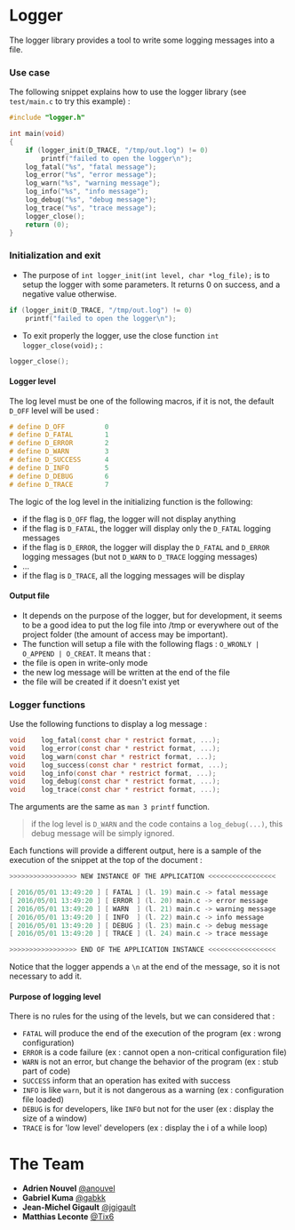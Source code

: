 # Logger

The logger library provides a tool to write some logging messages into a file.

### Use case

The following snippet explains how to use the logger library (see `test/main.c` to try this example) :

```C
#include "logger.h"

int	main(void)
{
	if (logger_init(D_TRACE, "/tmp/out.log") != 0)
		printf("failed to open the logger\n");
	log_fatal("%s", "fatal message");
	log_error("%s", "error message");
	log_warn("%s", "warning message");
	log_info("%s", "info message");
	log_debug("%s", "debug message");
	log_trace("%s", "trace message");
	logger_close();
	return (0);
}
```

### Initialization and exit

- The purpose of ```int logger_init(int level, char *log_file);``` is to setup the logger with some parameters.  It returns 0 on success, and a negative value otherwise.


```C
if (logger_init(D_TRACE, "/tmp/out.log") != 0)
	printf("failed to open the logger\n");
```

- To exit properly the logger, use the close function ```int logger_close(void);``` :

```C
logger_close();
```

#### Logger level

The log level must be one of the following macros, if it is not, the default ```D_OFF``` level will be used :

```C
# define D_OFF			0
# define D_FATAL		1
# define D_ERROR		2
# define D_WARN			3
# define D_SUCCESS		4
# define D_INFO			5
# define D_DEBUG		6
# define D_TRACE		7
```

The logic of the log level in the initializing function is the following:

- if the flag is ```D_OFF``` flag, the logger will not display anything
- if the flag is ```D_FATAL```, the logger will display only the ```D_FATAL``` logging messages
- if the flag is ```D_ERROR```, the logger will display the ```D_FATAL``` and ```D_ERROR``` logging messages (but not ```D_WARN``` to ```D_TRACE``` logging messages)
- ...
- if the flag is ```D_TRACE```, all the logging messages will be display

#### Output file

- It depends on the purpose of the logger, but for development, it seems to be a good idea to put the log file into /tmp or everywhere out of the project folder (the amount of access may be important).
- The function will setup a file with the following flags : ```O_WRONLY | O_APPEND | O_CREAT```. It means that :
 - the file is open in write-only mode
 - the new log message will be written at the end of the file
 - the file will be created if it doesn't exist yet

### Logger functions

Use the following functions to display a log message :

```C
void	log_fatal(const char * restrict format, ...);
void	log_error(const char * restrict format, ...);
void	log_warn(const char * restrict format, ...);
void	log_success(const char * restrict format, ...);
void	log_info(const char * restrict format, ...);
void	log_debug(const char * restrict format, ...);
void	log_trace(const char * restrict format, ...);
```

The arguments are the same as ```man 3 printf``` function.

> if the log level is ```D_WARN``` and the code contains a ```log_debug(...)```, this debug message will be simply ignored.

Each functions will provide a different output, here is a sample of the execution of the snippet at the top of the document :

```C
>>>>>>>>>>>>>>>>> NEW INSTANCE OF THE APPLICATION <<<<<<<<<<<<<<<<<

[ 2016/05/01 13:49:20 ] [ FATAL ] (l. 19) main.c -> fatal message
[ 2016/05/01 13:49:20 ] [ ERROR ] (l. 20) main.c -> error message
[ 2016/05/01 13:49:20 ] [ WARN  ] (l. 21) main.c -> warning message
[ 2016/05/01 13:49:20 ] [ INFO  ] (l. 22) main.c -> info message
[ 2016/05/01 13:49:20 ] [ DEBUG ] (l. 23) main.c -> debug message
[ 2016/05/01 13:49:20 ] [ TRACE ] (l. 24) main.c -> trace message

>>>>>>>>>>>>>>>>> END OF THE APPLICATION INSTANCE <<<<<<<<<<<<<<<<<
```

Notice that the logger appends a `\n` at the end of the message, so it is not necessary to add it.

#### Purpose of logging level

There is no rules for the using of the levels, but we can considered that :

- ```FATAL``` will produce the end of the execution of the program (ex : wrong configuration)
- ```ERROR``` is a code failure (ex : cannot open a non-critical configuration file)
- ```WARN``` is not an error, but change the behavior of the program (ex : stub part of code)
- ```SUCCESS``` inform that an operation has exited with success
- ```INFO``` is like ```warn```, but it is not dangerous as a warning (ex : configuration file loaded)
- ```DEBUG``` is for developers, like ```INFO``` but not for the user (ex : display the size of a window)
- ```TRACE``` is for 'low level' developers (ex : display the i of a while loop)  


# The Team

* **Adrien Nouvel** [@anouvel](https://github.com/anouvel)
* **Gabriel Kuma** [@gabkk](https://github.com/gabkk)
* **Jean-Michel Gigault** [@jgigault](https://github.com/jgigault)
* **Matthias Leconte** [@Tix6](https://github.com/Tix6)
